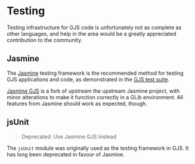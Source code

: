 # Testing

Testing infrastructure for GJS code is unfortunately not as complete as other
languages, and help in the area would be a greatly appreciated contribution to
the community.

## Jasmine

The [Jasmine][jasmine] testing framework is the recommended method for testing
GJS applications and code, as demonstrated in the [GJS test suite][gjs-tests].

[Jasmine GJS][jasmine-gjs] is a fork of upstream the upstream Jasmine project,
with minor alterations to make it function correctly in a GLib environment. All
features from Jasmine should work as expected, though.

[jasmine]: https://jasmine.github.io/
[jasmine-gjs]: https://github.com/ptomato/jasmine-gjs
[gjs-tests]: https://gitlab.gnome.org/GNOME/gjs/blob/HEAD/installed-tests/js

## jsUnit

> Deprecated: Use Jasmine GJS instead

The `jsUnit` module was originally used as the testing framework in GJS. It has
long been deprecated in favour of Jasmine.

